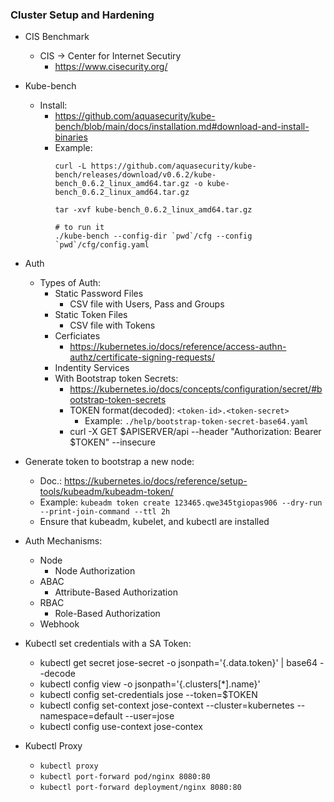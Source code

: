 ### Cluster Setup and Hardening

- CIS Benchmark
  - CIS -> Center for Internet Secutiry
    - <https://www.cisecurity.org/>

- Kube-bench
  - Install:
    - <https://github.com/aquasecurity/kube-bench/blob/main/docs/installation.md#download-and-install-binaries>
    - Example:
        ```
        curl -L https://github.com/aquasecurity/kube-bench/releases/download/v0.6.2/kube-bench_0.6.2_linux_amd64.tar.gz -o kube-bench_0.6.2_linux_amd64.tar.gz

        tar -xvf kube-bench_0.6.2_linux_amd64.tar.gz

        # to run it
        ./kube-bench --config-dir `pwd`/cfg --config `pwd`/cfg/config.yaml 
        ```

- Auth
  - Types of Auth:
    -  Static Password Files
       -  CSV file with Users, Pass and Groups
    -  Static Token Files
       -  CSV file with Tokens
    -  Cerficiates
       -  <https://kubernetes.io/docs/reference/access-authn-authz/certificate-signing-requests/>
    -  Indentity Services
    - With Bootstrap token Secrets:
      - <https://kubernetes.io/docs/concepts/configuration/secret/#bootstrap-token-secrets>
      - TOKEN format(decoded): `<token-id>.<token-secret>`
        - Example: `./help/bootstrap-token-secret-base64.yaml`
      - curl -X GET $APISERVER/api --header "Authorization: Bearer $TOKEN" --insecure

- Generate token to bootstrap a new node:
  - Doc.: <https://kubernetes.io/docs/reference/setup-tools/kubeadm/kubeadm-token/>
  - Example: `kubeadm token create 123465.qwe345tgiopas906 --dry-run --print-join-command --ttl 2h`
  - Ensure that kubeadm, kubelet, and kubectl are installed

- Auth Mechanisms:
  - Node 
    - Node Authorization
  - ABAC 
    - Attribute-Based Authorization
  - RBAC 
    - Role-Based Authorization
  - Webhook

- Kubectl set credentials with a SA Token:
  - kubectl get secret jose-secret -o jsonpath='{.data.token}' | base64 --decode
  - kubectl config view -o jsonpath='{.clusters[*].name}'
  - kubectl config set-credentials jose --token=$TOKEN
  - kubectl config set-context jose-context --cluster=kubernetes --namespace=default --user=jose
  - kubectl config use-context jose-contex

- Kubectl Proxy
  - `kubectl proxy`
  - `kubectl port-forward pod/nginx 8080:80`
  - `kubectl port-forward deployment/nginx 8080:80`